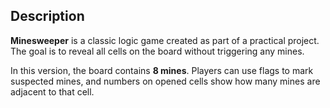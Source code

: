 ## Description

**Minesweeper** is a classic logic game created as part of a practical project. The goal is to reveal all cells on the board without triggering any mines.  

In this version, the board contains **8 mines**. Players can use flags to mark suspected mines, and numbers on opened cells show how many mines are adjacent to that cell.
